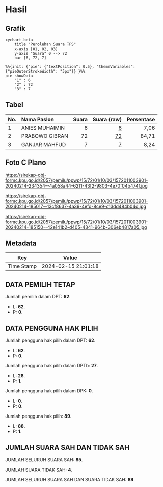 # Hasil

## Grafik

```mermaid
xychart-beta
    title "Perolehan Suara TPS"
    x-axis [01, 02, 03]
    y-axis "Suara" 0 --> 72
    bar [6, 72, 7]
```

```mermaid
%%{init: {"pie": {"textPosition": 0.5}, "themeVariables": {"pieOuterStrokeWidth": "5px"}} }%%
pie showData
    "1" : 6
    "2" : 72
    "3" : 7
```

## Tabel

| No. | Nama Paslon    | Suara | Suara (raw) | Persentase |
|:--- |:-------------- | -----:| -----------:| ----------:|
| 1   | ANIES MUHAIMIN | 6     | [6][p-1]    | 7,06       |
| 2   | PRABOWO GIBRAN | 72    | [72][p-2]   | 84,71      |
| 3   | GANJAR MAHFUD  | 7     | [7][p-3]    | 8,24       |


[p-1]: https://github.com/gigit-pemilu/pemilu-2024-15-jambi/blob/main/pilpres/hitung-suara/sub/15-jambi/sub/72-kota-sungai-penuh/sub/01-sungai-penuh/sub/1003-pasar-sungai-penuh/sub/901-tps/sub/paslon-1.txt
[p-2]: https://github.com/gigit-pemilu/pemilu-2024-15-jambi/blob/main/pilpres/hitung-suara/sub/15-jambi/sub/72-kota-sungai-penuh/sub/01-sungai-penuh/sub/1003-pasar-sungai-penuh/sub/901-tps/sub/paslon-2.txt
[p-3]: https://github.com/gigit-pemilu/pemilu-2024-15-jambi/blob/main/pilpres/hitung-suara/sub/15-jambi/sub/72-kota-sungai-penuh/sub/01-sungai-penuh/sub/1003-pasar-sungai-penuh/sub/901-tps/sub/paslon-3.txt

## Foto C Plano

https://sirekap-obj-formc.kpu.go.id/2057/pemilu/ppwp/15/72/01/10/03/1572011003901-20240214-234354--4a058a44-6211-43f2-9803-4e70f04b474f.jpg

https://sirekap-obj-formc.kpu.go.id/2057/pemilu/ppwp/15/72/01/10/03/1572011003901-20240214-185017--13cf8637-4a39-4efd-8ce9-c13dd484b04d.jpg

https://sirekap-obj-formc.kpu.go.id/2057/pemilu/ppwp/15/72/01/10/03/1572011003901-20240214-185150--42e141b2-d405-4341-964b-306eb4817a05.jpg


## Metadata

| Key        | Value               |
| ---------- | ------------------- |
| Time Stamp | 2024-02-15 21:01:18 |


## DATA PEMILIH TETAP

Jumlah pemilih dalam DPT: **62**.
 * L: **62**.
 * P: **0**.

## DATA PENGGUNA HAK PILIH

Jumlah pengguna hak pilih dalam DPT: **62**.
 * L: **62**.
 * P: **0**.

Jumlah pengguna hak pilih dalam DPTb: **27**.
 * L: **26**.
 * P: **1**.

Jumlah pengguna hak pilih dalam DPK: **0**.
 * L: **0**.
 * P: **0**.

Jumlah pengguna hak pilih: **89**.
 * L: **88**.
 * P: **1**.

## JUMLAH SUARA SAH DAN TIDAK SAH

JUMLAH SELURUH SUARA SAH: **85**.

JUMLAH SUARA TIDAK SAH: **4**.

JUMLAH SELURUH SUARA SAH DAN SUARA TIDAK SAH: **89**.


